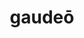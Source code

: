 ---
title: gaudeō
meaning: to be glad
ch: [fourteen, f2, f, ss, ss1]
pos: verb
inf: gaudēre
secondppstem: gaud
infend: ēre
conjugation: second
sixms: G
---